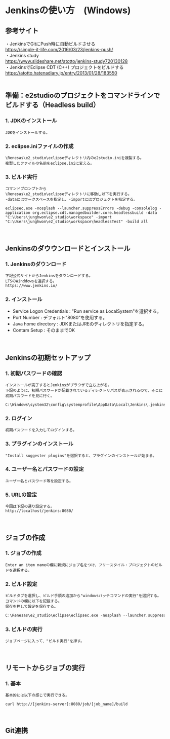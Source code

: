 # Jenkinsの使い方　(Windows)

## 参考サイト
・JenkinsでGitにPush時に自動ビルドさせる<br>
<https://simple-it-life.com/2016/03/23/jenkins-push/><br>
・Jenkins study<br>
<https://www.slideshare.net/atotto/jenkins-study720130128><br>
・JenkinsでEclipse CDT (C++) プロジェクトをビルドする<br>
<https://atotto.hatenadiary.jp/entry/2013/01/28/183550><br>
<br>

## 準備：e2studioのプロジェクトをコマンドラインでビルドする（Headless build）
### 1. JDKのインストール
    JDKをインストールする。

### 2. eclipse.iniファイルの作成
    \Renesas\e2_studio\eclipseディレクトリ内のe2studio.iniを複製する。
    複製したファイルの名前をeclipse.iniに変える。

### 3. ビルド実行
    コマンドプロンプトから
    \Renesas\e2_studio\eclipseディレクトリに移動し以下を実行する。
    -dataにはワークスペースを指定し、-importにはプロジェクトを指定する。
```shell
eclipsec.exe -nosplash --launcher.suppressErrors -debug -consolelog -application org.eclipse.cdt.managedbuilder.core.headlessbuild -data "C:\Users\junghwon\e2_studio\workspace" -import "C:\Users\junghwon\e2_studio\workspace\headlessTest" -build all
```
<br>

## Jenkinsのダウウンロードとインストール
### 1. Jenkinsのダウンロード
    下記公式サイトからJenkinsをダウンロードする。
    LTSのWinddowsを選択する。
    https://www.jenkins.io/

### 2. インストール
* Service Logon Credentials : "Run service as LocalSystem"を選択する。<br>
* Port Number : デフォルト"8080"を使用する。<br>
* Java home directory : JDKまたはJREのディレクトリを指定する。<br>
* Contam Setup : そのままでOK<br>
<br>

## Jenkinsの初期セットアップ
### 1. 初期パスワードの確認
    インストールが完了するとJenkinsがブラウザで立ち上がる。
    下記のように、初期パスワードが記載されているディレクトリパスが表示されるので、そこに初期パスワードを見に行く。

    C:\Windows\system32\config\systemprofile\AppData\Local\Jenkins\.jenkins\secrets\initialAdminPassword

### 2. ログイン
    初期パスワードを入力してログインする。

### 3. プラグインのインストール
    "Install suggester plugins"を選択すると、プラグインのインストールが始まる。

### 4. ユーザー名とパスワードの設定
    ユーザー名とパスワード等を設定する。

### 5. URLの設定
    今回は下記の通り設定する。
    http://localhost/jenkins:8080/
    
<br>

## ジョブの作成
### 1. ジョブの作成
    Enter an item nameの欄に新規にジョブ名をつけ、フリースタイル・プロジェクトのビルドを選択する。

### 2. ビルド設定
    ビルドタブを選択し、ビルド手順の追加から"windowsバッチコマンドの実行"を選択する。
    コマンドの欄に以下を記載する。
    保存を押して設定を保存する。
```c
C:\Renesas\e2_studio\eclipse\eclipsec.exe -nosplash --launcher.suppressErrors -debug -consolelog -application org.eclipse.cdt.managedbuilder.core.headlessbuild -data "C:\Users\junghwon\e2_studio\workspace" -import "C:\Users\junghwon\e2_studio\workspace\headlessTest" -build all
```

### 3. ビルドの実行
    ジョブページに入って、"ビルド実行"を押す。
<br>

## リモートからジョブの実行
### 1. 基本
    基本的には以下の感じで実行できる。
```shell
curl http://[jenkins-server]:8080/job/[job_name]/build
```
<br>

## Git連携



    
